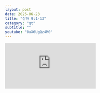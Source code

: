 ```yaml
---
layout: post
date: 2025-06-23
title: "삼하 9:1-13"
category: "qt"
subtitle: ""
youtube: "0uX6UgQz4M0"
---
```


<div class="youtube margin-large">
    <iframe src="https://www.youtube.com/embed/0uX6UgQz4M0" title="YouTube video player" frameborder="0" allow="accelerometer; autoplay; clipboard-write; encrypted-media; gyroscope; picture-in-picture; web-share" allowfullscreen></iframe>
</div>

